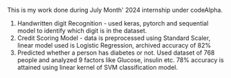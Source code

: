 This is my work done during July Month' 2024 internship under codeAlpha.
1) Handwritten digit Recognition - used keras, pytorch and sequential model to identify which digit is in the dataset.
2) Credit Scoring Model - data is preprocessed using Standard Scaler, linear model used is Logistic Regression, archived accuracy of 82%
3) Predicted whether a person has diabetes or not. Used dataset of 768 people and analyzed 9 factors like Glucose, insulin etc. 78% accuracy is attained using linear kernel of SVM classification model.
